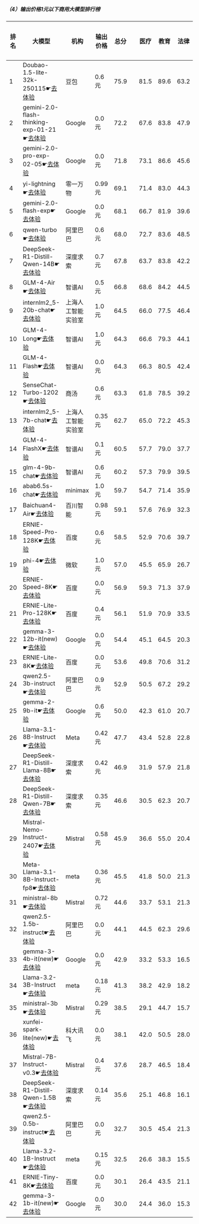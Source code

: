 ##### （4）输出价格1元以下商用大模型排行榜
|排名|大模型|机构|输出价格|总分| |医疗|教育|法律|行政公务|心理健康|推理与数学计算|语言与指令遵从|
|---|-----|---|-------|---|-|----|---|---|------|-------|-----------|------------|
|1|Doubao-1.5-lite-32k-250115☛[去体验](https://easyllm.site/static/modelcompare.html?type=proprietary)|豆包|0.6元|75.9| |                    81.5|89.6|63.2|                    70.7|65.8|                    82.8|77.5|
|2|gemini-2.0-flash-thinking-exp-01-21☛[去体验](https://easyllm.site/static/modelcompare.html?type=proprietary)|Google|0.0元|72.2| |                    67.6|83.8|47.9|                    85.1|53.5|                    89.3|78.5|
|3|gemini-2.0-pro-exp-02-05☛[去体验](https://easyllm.site/static/modelcompare.html?type=proprietary)|Google|0.0元|71.8| |                    73.1|86.6|45.6|                    73.7|60.6|                    83.9|79.0|
|4|yi-lightning☛[去体验](https://easyllm.site/static/modelcompare.html?type=proprietary)|零一万物|0.99元|69.1| |                    71.4|83.0|44.3|                    69.0|56.8|                    79.2|80.2|
|5|gemini-2.0-flash-exp☛[去体验](https://easyllm.site/static/modelcompare.html?type=proprietary)|Google|0.0元|68.1| |                    66.7|81.9|39.6|                    69.3|54.0|                    84.8|80.2|
|6|qwen-turbo☛[去体验](https://easyllm.site/static/modelcompare.html?type=proprietary)|阿里巴巴|0.6元|68.0| |                    72.7|83.6|48.5|                    67.3|60.8|                    68.5|74.9|
|7|DeepSeek-R1-Distill-Qwen-14B☛[去体验](https://easyllm.site/static/modelcompare.html?type=open-source)|深度求索|0.7元|67.8| |                    63.7|83.8|42.2|                    68.0|55.6|                    82.3|78.7|
|8|GLM-4-Air☛[去体验](https://easyllm.site/static/modelcompare.html?type=proprietary)|智谱AI|0.5元|66.8| |                    68.6|84.2|44.5|                    69.7|56.5|                    63.3|80.6|
|9|internlm2_5-20b-chat☛[去体验](https://easyllm.site/static/modelcompare.html?type=open-source)|上海人工智能实验室|1.0元|64.5| |                    66.0|77.5|46.4|                    66.4|52.7|                    65.3|77.2|
|10|GLM-4-Long☛[去体验](https://easyllm.site/static/modelcompare.html?type=proprietary)|智谱AI|1.0元|64.3| |                    66.6|79.3|44.1|                    65.0|50.9|                    66.6|77.4|
|11|GLM-4-Flash☛[去体验](https://easyllm.site/static/modelcompare.html?type=proprietary)|智谱AI|0.0元|64.3| |                    66.3|80.5|42.4|                    64.5|62.9|                    62.3|71.0|
|12|SenseChat-Turbo-1202☛[去体验](https://easyllm.site/static/modelcompare.html?type=proprietary)|商汤|0.6元|63.3| |                    61.8|78.5|39.2|                    64.8|52.2|                    70.5|76.1|
|13|internlm2_5-7b-chat☛[去体验](https://easyllm.site/static/modelcompare.html?type=open-source)|上海人工智能实验室|0.35元|62.7| |                    65.0|72.2|45.3|                    62.4|51.0|                    66.9|76.3|
|14|GLM-4-FlashX☛[去体验](https://easyllm.site/static/modelcompare.html?type=proprietary)|智谱AI|0.1元|60.5| |                    57.7|79.0|37.7|                    64.8|46.1|                    66.9|71.3|
|15|glm-4-9b-chat☛[去体验](https://easyllm.site/static/modelcompare.html?type=open-source)|智谱AI|0.6元|60.2| |                    57.3|79.9|39.5|                    64.1|47.1|                    61.7|71.7|
|16|abab6.5s-chat☛[去体验](https://easyllm.site/static/modelcompare.html?type=proprietary)|minimax|1.0元|59.7| |                    54.7|71.4|35.9|                    65.7|44.8|                    66.4|78.8|
|17|Baichuan4-Air☛[去体验](https://easyllm.site/static/modelcompare.html?type=proprietary)|百川智能|0.98元|59.1| |                    57.6|76.9|32.3|                    55.9|47.2|                    68.1|75.4|
|18|ERNIE-Speed-Pro-128K☛[去体验](https://easyllm.site/static/modelcompare.html?type=proprietary)|百度|0.6元|58.5| |                    52.9|70.6|39.7|                    59.0|44.8|                    67.3|75.1|
|19|phi-4☛[去体验](https://easyllm.site/static/modelcompare.html?type=open-source)|微软|1.0元|57.0| |                    45.5|65.9|26.7|                    66.1|43.2|                    78.2|73.7|
|20|ERNIE-Speed-8K☛[去体验](https://easyllm.site/static/modelcompare.html?type=proprietary)|百度|0.0元|56.9| |                    59.3|71.3|37.9|                    54.5|57.3|                    51.7|66.0|
|21|ERNIE-Lite-Pro-128K☛[去体验](https://easyllm.site/static/modelcompare.html?type=proprietary)|百度|0.4元|56.1| |                    51.9|70.9|33.5|                    57.3|43.5|                    63.7|71.7|
|22|gemma-3-12b-it(new)☛[去体验](https://easyllm.site/static/modelcompare.html?type=open-source)|Google|0.0元|54.4| |                    45.1|64.5|20.3|                    59.0|41.1|                    78.8|71.6|
|23|ERNIE-Lite-8K☛[去体验](https://easyllm.site/static/modelcompare.html?type=proprietary)|百度|0.0元|53.6| |                    49.8|70.6|31.2|                    52.2|43.0|                    57.9|70.8|
|24|qwen2.5-3b-instruct☛[去体验](https://easyllm.site/static/modelcompare.html?type=open-source)|阿里巴巴|0.9元|52.9| |                    50.5|67.2|29.2|                    51.3|43.8|                    60.8|67.6|
|25|gemma-2-9b-it☛[去体验](https://easyllm.site/static/modelcompare.html?type=open-source)|Google|0.6元|50.0| |                    42.3|61.0|20.7|                    53.6|41.6|                    59.4|71.5|
|26|Llama-3.1-8B-Instruct☛[去体验](https://easyllm.site/static/modelcompare.html?type=open-source)|Meta|0.42元|47.7| |                    43.4|52.8|22.8|                    49.6|37.2|                    62.0|65.8|
|27|DeepSeek-R1-Distill-Llama-8B☛[去体验](https://easyllm.site/static/modelcompare.html?type=open-source)|深度求索|0.42元|46.9| |                    31.9|57.9|21.8|                    49.9|31.9|                    70.4|64.8|
|28|DeepSeek-R1-Distill-Qwen-7B☛[去体验](https://easyllm.site/static/modelcompare.html?type=open-source)|深度求索|0.35元|46.6| |                    30.5|62.3|20.7|                    48.8|30.4|                    72.2|61.2|
|29|Mistral-Nemo-Instruct-2407☛[去体验](https://easyllm.site/static/modelcompare.html?type=open-source)|Mistral|0.58元|45.9| |                    36.6|55.0|20.4|                    42.4|33.0|                    64.6|69.1|
|30|Meta-Llama-3.1-8B-Instruct-fp8☛[去体验](https://easyllm.site/static/modelcompare.html?type=open-source)|meta|0.36元|45.5| |                    41.8|50.0|21.3|                    43.2|34.0|                    62.7|65.7|
|31|ministral-8b☛[去体验](https://easyllm.site/static/modelcompare.html?type=proprietary)|Mistral|0.72元|44.6| |                    33.7|53.1|21.3|                    45.3|31.5|                    62.9|64.6|
|32|qwen2.5-1.5b-instruct☛[去体验](https://easyllm.site/static/modelcompare.html?type=open-source)|阿里巴巴|0.0元|44.1| |                    44.5|62.3|29.6|                    40.5|39.6|                    40.4|51.5|
|33|gemma-3-4b-it(new)☛[去体验](https://easyllm.site/static/modelcompare.html?type=open-source)|Google|0.0元|42.9| |                    33.2|53.3|16.5|                    39.5|29.2|                    70.7|58.0|
|34|Llama-3.2-3B-Instruct☛[去体验](https://easyllm.site/static/modelcompare.html?type=open-source)|meta|0.18元|41.3| |                    38.2|42.9|18.2|                    37.8|29.6|                    59.5|62.7|
|35|ministral-3b☛[去体验](https://easyllm.site/static/modelcompare.html?type=proprietary)|Mistral|0.29元|38.5| |                    29.1|44.7|15.7|                    38.1|29.4|                    57.8|54.7|
|36|xunfei-spark-lite(new)☛[去体验](https://easyllm.site/static/modelcompare.html?type=proprietary)|科大讯飞|0.0元|38.1| |                    42.0|50.5|28.0|                    37.5|43.4|                    27.8|37.4|
|37|Mistral-7B-Instruct-v0.3☛[去体验](https://easyllm.site/static/modelcompare.html?type=open-source)|Mistral|0.4元|37.6| |                    28.7|46.5|18.4|                    40.9|28.9|                    39.9|60.0|
|38|DeepSeek-R1-Distill-Qwen-1.5B☛[去体验](https://easyllm.site/static/modelcompare.html?type=open-source)|深度求索|0.14元|35.6| |                    25.1|46.8|16.1|                    26.4|23.9|                    63.8|47.1|
|39|qwen2.5-0.5b-instruct☛[去体验](https://easyllm.site/static/modelcompare.html?type=open-source)|阿里巴巴|0.0元|32.7| |                    30.5|45.4|21.3|                    30.7|24.5|                    37.0|39.2|
|40|Llama-3.2-1B-Instruct☛[去体验](https://easyllm.site/static/modelcompare.html?type=open-source)|meta|0.15元|32.5| |                    26.6|38.3|15.5|                    32.7|21.1|                    41.8|51.9|
|41|ERNIE-Tiny-8K☛[去体验](https://easyllm.site/static/modelcompare.html?type=proprietary)|百度|0.0元|30.1| |                    26.4|43.5|21.1|                    31.0|23.0|                    24.4|41.5|
|42|gemma-3-1b-it(new)☛[去体验](https://easyllm.site/static/modelcompare.html?type=open-source)|Google|0.0元|30.0| |                    24.4|36.0|15.3|                    29.0|20.6|                    36.3|48.2|
    
